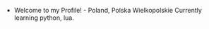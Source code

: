 - Welcome to my Profile! -
Poland, Polska
Wielkopolskie
Currently learning python, lua.

<!---
TheMaksymilianq/TheMaksymilianq is a ✨ special ✨ repository because its `README.md` (this file) appears on your GitHub profile.
You can click the Preview link to take a look at your changes.
--->
